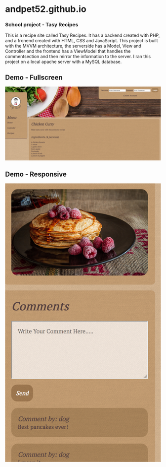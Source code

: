 # andpet52.github.io

### School project - Tasy Recipes
This is a recipe site called Tasy Recipes. It has a backend created with PHP, and a fronend created with HTML, CSS and JavaScript. This project is built with the MVVM architecture, the serverside has a Model, View and Controller and the frontend has a ViewModel that handles the commentsection and then mirror the information to the server. I ran this project on a local apache server with a MySQL database.

## Demo - Fullscreen
![alt pageDemo](https://github.com/seph314/tasty/blob/master/public_html/img/git/screenshot.png)

## Demo - Responsive
![alt pageDemo](https://github.com/seph314/tasty/blob/master/public_html/img/git/responsive.png)

